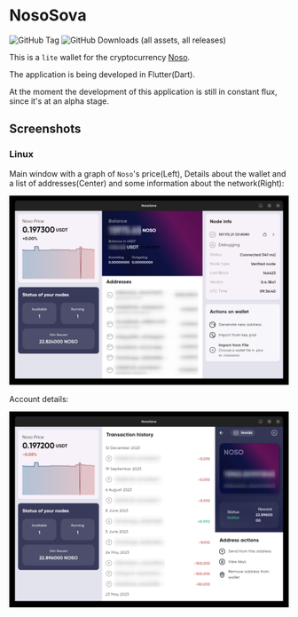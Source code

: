# NosoSova

![GitHub Tag](https://img.shields.io/github/v/tag/Noso-Project/NosoSova)
![GitHub Downloads (all assets, all releases)](https://img.shields.io/github/downloads/Noso-Project/NosoSova/total)

This is a `lite` wallet for the cryptocurrency [Noso](https://nosocoin.com).

The application is being developed in Flutter(Dart).

At the moment the development of this application is still in constant flux, since it's at an alpha stage.

## Screenshots

### Linux

Main window with a graph of `Noso`'s price(Left), Details about the wallet and a list of addresses(Center) and some information about the network(Right):

![LinuxMainWindow](screenshots/LinuxMainWindow.png)

Account details:

![LinuxAccountDetails](screenshots/LinuxAccountDetails.png)
